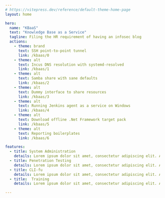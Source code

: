 ```yaml
---
# https://vitepress.dev/reference/default-theme-home-page
layout: home

hero:
  name: "KBaaS"
  text: "Knowledge Base as a Service"
  tagline: Filing the HR requirement of having an infosec blog
  actions:
    - theme: brand
      text: SSH point-to-point tunnel
      link: /kbaas/0
    - theme: alt
      text: Incus DNS resolution with systemd-resolved
      link: /kbaas/1
    - theme: alt
      text: Samba share with sane defaults
      link: /kbaas/2
    - theme: alt
      text: Dummy interface to share resources
      link: /kbaas/3
    - theme: alt
      text: Running Jenkins agent as a service on Windows
      link: /kbaas/4
    - theme: alt
      text: Download offline .Net Framework target pack
      link: /kbaas/5
    - theme: alt
      text: Reporting boilerplates
      link: /kbaas/6

features:
  - title: System Administration
    details: Lorem ipsum dolor sit amet, consectetur adipiscing elit. Aenean consequat eleifend tempus. 
  - title: Penetration Testing
    details: Lorem ipsum dolor sit amet, consectetur adipiscing elit. Aenean consequat eleifend tempus. 
  - title: CLI-fu
    details: Lorem ipsum dolor sit amet, consectetur adipiscing elit. Aenean consequat eleifend tempus. 
  - title:  Training
    details: Lorem ipsum dolor sit amet, consectetur adipiscing elit. Aenean consequat eleifend tempus. 

---
```


